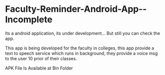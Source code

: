 # Faculty-Reminder-Android-App--Incomplete
Its a android application, its under development... But still you can check the app.

This app is being developed for the faculty in colleges, this app provide a text to speech service which runs in background, they provide a voice msg to the user 10 prior of their classes.


APK File Is Available at Bin Folder
